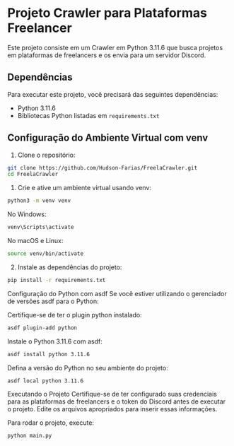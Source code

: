 # Projeto Crawler para Plataformas Freelancer

Este projeto consiste em um Crawler em Python 3.11.6 que busca projetos em plataformas de freelancers e os envia para um servidor Discord.

## Dependências

Para executar este projeto, você precisará das seguintes dependências:

- Python 3.11.6
- Bibliotecas Python listadas em `requirements.txt`

## Configuração do Ambiente Virtual com venv

1. Clone o repositório:

```bash
git clone https://github.com/Hudson-Farias/FreelaCrawler.git
cd FreelaCrawler
```

1. Crie e ative um ambiente virtual usando venv:

```bash
python3 -m venv venv
```
No Windows:

```bash
venv\Scripts\activate
```

No macOS e Linux:

```bash
source venv/bin/activate
```

2. Instale as dependências do projeto:

```bash
pip install -r requirements.txt
```

Configuração do Python com asdf
Se você estiver utilizando o gerenciador de versões asdf para o Python:

Certifique-se de ter o plugin python instalado:

```bash
asdf plugin-add python
```

Instale o Python 3.11.6 com asdf:

```bash
asdf install python 3.11.6
```

Defina a versão do Python no seu ambiente do projeto:

```bash
asdf local python 3.11.6
```

Executando o Projeto
Certifique-se de ter configurado suas credenciais para as plataformas de freelancers e o token do Discord antes de executar o projeto. Edite os arquivos apropriados para inserir essas informações.

Para rodar o projeto, execute:

```bash
python main.py
